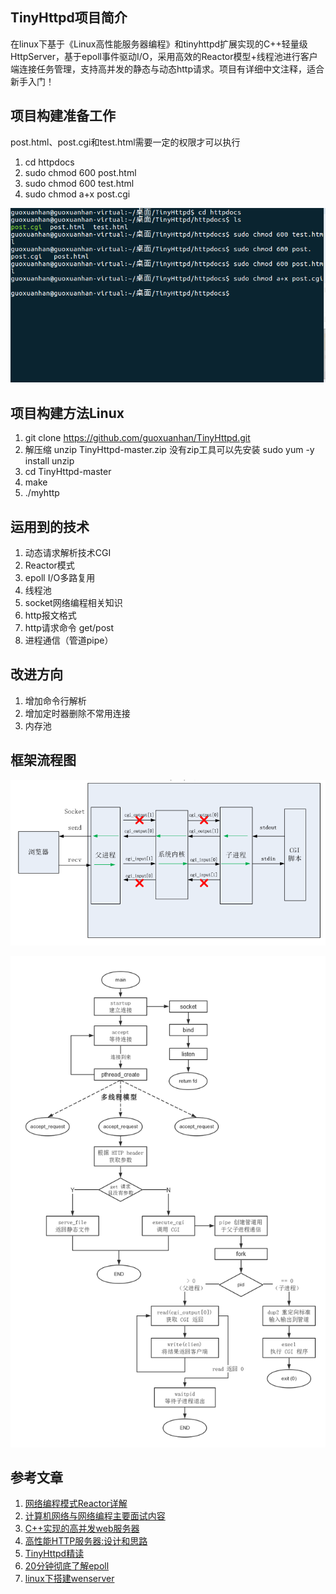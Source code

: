 ## TinyHttpd项目简介
在linux下基于《Linux高性能服务器编程》和tinyhttpd扩展实现的C++轻量级HttpServer，基于epoll事件驱动I/O，采用高效的Reactor模型+线程池进行客户端连接任务管理，支持高并发的静态与动态http请求。项目有详细中文注释，适合新手入门！ 

## 项目构建准备工作

post.html、post.cgi和test.html需要一定的权限才可以执行
1. cd httpdocs
2. sudo chmod 600 post.html
3. sudo chmod 600 test.html
4. sudo chmod a+x post.cgi

![](./image/1.png)

## 项目构建方法Linux

1. git clone https://github.com/guoxuanhan/TinyHttpd.git
2. 解压缩 unzip TinyHttpd-master.zip
   没有zip工具可以先安装
   sudo yum -y install unzip
4. cd TinyHttpd-master
5. make
6. ./myhttp

## 运用到的技术

1. 动态请求解析技术CGI
2. Reactor模式
3. epoll I/O多路复用
4. 线程池
5. socket网络编程相关知识
6. http报文格式
7. http请求命令 get/post
8. 进程通信（管道pipe）

## 改进方向

1. 增加命令行解析
2. 增加定时器删除不常用连接
3. 内存池

## 框架流程图

![](./image/myhttp.png)

![](./image/kuangjia.png)

## 参考文章

1. [网络编程模式Reactor详解](https://blog.csdn.net/qq_39751437/article/details/105446909)
2. [计算机网络与网络编程主要面试内容](https://blog.csdn.net/qq_39751437/article/details/104969909)
3. [C++实现的高并发web服务器](https://github.com/Fizell/webServer)
4. [高性能HTTP服务器:设计和思路](https://blog.csdn.net/qq_41111491/article/details/104288554)
5. [TinyHttpd精读](https://www.cnblogs.com/nengm1988/p/7816618.html)
6. [20分钟彻底了解epoll](https://www.debugger.wiki/article/html/1554202800691456)
7. [linux下搭建wenserver](https://github.com/qinguoyi/TinyWebServer)
